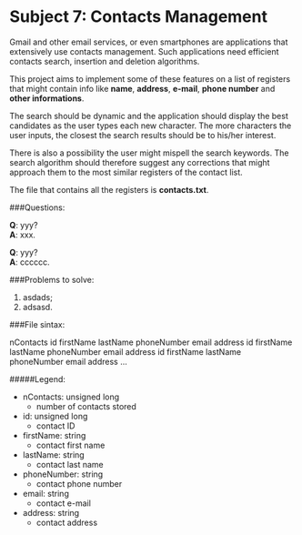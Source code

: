 Subject 7: Contacts Management
==============================

Gmail and other email services, or even smartphones are applications that extensively use contacts management. Such applications need efficient contacts search, insertion and deletion algorithms.

This project aims to implement some of these features on a list of registers that might contain info like **name**, **address**, **e-mail**, **phone number** and **other informations**.

The search should be dynamic and the application should display the best candidates as the user types each new character. The more characters the user inputs, the closest the search results should be to his/her interest.

There is also a possibility the user might mispell the search keywords. The search algorithm should therefore suggest any corrections that might approach them to the most similar registers of the contact list.

The file that contains all the registers is **contacts.txt**.

###Questions:

**Q**: yyy?  
**A**: xxx.

**Q**: yyy?  
**A**: cccccc.

###Problems to solve:

1. asdads;
2. adsasd.

###File sintax:

nContacts
id firstName lastName phoneNumber email address
id firstName lastName phoneNumber email address
id firstName lastName phoneNumber email address
...

#####Legend:

- nContacts: unsigned long
	- number of contacts stored
- id: unsigned long
	- contact ID
- firstName: string
	- contact first name
- lastName: string
	- contact last name
- phoneNumber: string
	- contact phone number
- email: string
	- contact e-mail
- address: string
	- contact address
